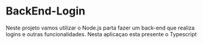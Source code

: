 # BackEnd-Login
Neste projeto vamos utilizar o Node.js parta fazer um back-end que realiza logins e outras funcionalidades. Nesta aplicaçao esta presente o Typescript
